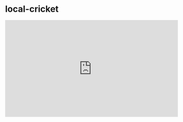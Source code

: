 # local-cricket

<iframe width="560" height="315" src="https://www.youtube-nocookie.com/embed/J5sbnmN6XXU" frameborder="0" allow="accelerometer; autoplay; clipboard-write; encrypted-media; gyroscope; picture-in-picture" allowfullscreen></iframe>

